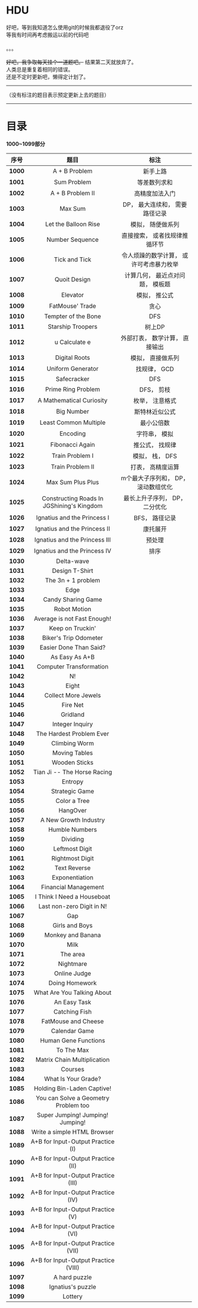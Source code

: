 # HDU
好吧，等到我知道怎么使用git的时候我都退役了orz<br>
等我有时间再考虑搬运以前的代码吧<br>
<br>
。。。<br>
<br>
~~好吧，我争取每天挂个一道题吧。~~ 结果第二天就放弃了。<br>
人类总是重复着相同的错误。<br>
还是不定时更新吧，懒得定计划了。<br>
<hr>
（没有标注的题目表示预定更新上去的题目）
<hr>

# 目录

<p><b>1000~1099部分</b></p>

| 序号 | 题目 | 标注 |
| :-: | :-: | :-: |
| <b>1000</b> | A + B Problem | 新手上路 |
| <b>1001</b> | Sum Problem | 等差数列求和 |
| <b>1002</b> | A + B Problem II | 高精度加法入门 |
| <b>1003</b> | Max Sum | DP， 最大连续和， 需要路径记录 |
| <b>1004</b> | Let the Balloon Rise | 模拟， 随便做系列 |
| <b>1005</b> | Number Sequence | 直接搜索， 或者找规律推循环节 |
| <b>1006</b> | Tick and Tick | 令人烦躁的数学计算， 或许可考虑暴力枚举 |
| <b>1007</b> | Quoit Design | 计算几何， 最近点对问题， 模板题 |
| <b>1008</b> | Elevator | 模拟， 推公式 |
| <b>1009</b> | FatMouse' Trade | 贪心 |
| <b>1010</b> | Tempter of the Bone | DFS |
| <b>1011</b>	| Starship Troopers | 树上DP |
| <b>1012</b>	| u Calculate e | 外部打表， 数学计算， 直接输出 |
| <b>1013</b>	| Digital Roots | 模拟， 直接做系列 |
| <b>1014</b> | Uniform Generator | 找规律， GCD |
| <b>1015</b>	| Safecracker | DFS |
| <b>1016</b>	| Prime Ring Problem | DFS， 剪枝 |
| <b>1017</b>	| A Mathematical Curiosity | 枚举， 注意格式 |
| <b>1018</b> | Big Number | 斯特林近似公式 |
| <b>1019</b> | Least Common Multiple | 最小公倍数 |
| <b>1020</b> | Encoding | 字符串， 模拟 |
| <b>1021</b> | Fibonacci Again | 推公式， 找规律 |
| <b>1022</b> | Train Problem I | 模拟， 栈， DFS |
| <b>1023</b> | Train Problem II | 打表， 高精度运算 |
| <b>1024</b> | Max Sum Plus Plus | m个最大子序列和， DP， 滚动数组优化 |
| <b>1025</b> | Constructing Roads In JGShining's Kingdom | 最长上升子序列， DP， 二分优化 |
| <b>1026</b> | Ignatius and the Princess I | BFS， 路径记录 |
| <b>1027</b> | Ignatius and the Princess II | 康托展开 |
| <b>1028</b> | Ignatius and the Princess III | 预处理 |
| <b>1029</b> | Ignatius and the Princess IV | 排序 |
| <b>1030</b> | Delta-wave |  |
| <b>1031</b> | Design T-Shirt |  |
| <b>1032</b> | The 3n + 1 problem |  |
| <b>1033</b> | Edge |  |
| <b>1034</b> | Candy Sharing Game |  |
| <b>1035</b> | Robot Motion |  |
| <b>1036</b> | Average is not Fast Enough! |  |
| <b>1037</b> | Keep on Truckin' |  |
| <b>1038</b> | Biker's Trip Odometer |  |
| <b>1039</b> | Easier Done Than Said? |  |
| <b>1040</b> | As Easy As A+B |  |
| <b>1041</b> | Computer Transformation |  |
| <b>1042</b> | N! |  |
| <b>1043</b> | Eight |  |
| <b>1044</b> | Collect More Jewels |  |
| <b>1045</b> | Fire Net |  |
| <b>1046</b> | Gridland |  |
| <b>1047</b> | Integer Inquiry |  |
| <b>1048</b> | The Hardest Problem Ever |  |
| <b>1049</b> | Climbing Worm |  |
| <b>1050</b> | Moving Tables |  |
| <b>1051</b> | Wooden Sticks |  |
| <b>1052</b> | Tian Ji -- The Horse Racing |  |
| <b>1053</b> | Entropy |  |
| <b>1054</b> | Strategic Game |  |
| <b>1055</b> | Color a Tree |  |
| <b>1056</b> | HangOver |  |
| <b>1057</b> | A New Growth Industry |  |
| <b>1058</b> | Humble Numbers |  |
| <b>1059</b> | Dividing |  |
| <b>1060</b> | Leftmost Digit |  |
| <b>1061</b> | Rightmost Digit |  |
| <b>1062</b> | Text Reverse |  |
| <b>1063</b> | Exponentiation |  |
| <b>1064</b> | Financial Management |  |
| <b>1065</b> | I Think I Need a Houseboat |  |
| <b>1066</b> | Last non-zero Digit in N! |  |
| <b>1067</b> | Gap |  |
| <b>1068</b> | Girls and Boys |  |
| <b>1069</b> | Monkey and Banana |  |
| <b>1070</b> | Milk |  |
| <b>1071</b> | The area |  |
| <b>1072</b> | Nightmare |  |
| <b>1073</b> | Online Judge |  |
| <b>1074</b> | Doing Homework |  |
| <b>1075</b> | What Are You Talking About |  |
| <b>1076</b> | An Easy Task |  |
| <b>1077</b> | Catching Fish |  |
| <b>1078</b> | FatMouse and Cheese |  |
| <b>1079</b> | Calendar Game |  |
| <b>1080</b> | Human Gene Functions |  |
| <b>1081</b> | To The Max |  |
| <b>1082</b> | Matrix Chain Multiplication |  |
| <b>1083</b> | Courses |  |
| <b>1084</b> | What Is Your Grade? |  |
| <b>1085</b> | Holding Bin-Laden Captive! |  |
| <b>1086</b> | You can Solve a Geometry Problem too |  |
| <b>1087</b> | Super Jumping! Jumping! Jumping! |  |
| <b>1088</b> | Write a simple HTML Browser |  |
| <b>1089</b> | A+B for Input-Output Practice (I) |  |
| <b>1090</b> | A+B for Input-Output Practice (II) |  |
| <b>1091</b> | A+B for Input-Output Practice (III) |  |
| <b>1092</b> | A+B for Input-Output Practice (IV) |  |
| <b>1093</b> | A+B for Input-Output Practice (V) |  |
| <b>1094</b> | A+B for Input-Output Practice (VI) |  |
| <b>1095</b> | A+B for Input-Output Practice (VII) |  |
| <b>1096</b> | A+B for Input-Output Practice (VIII) |  |
| <b>1097</b> | A hard puzzle |  |
| <b>1098</b> | Ignatius's puzzle |  |
| <b>1099</b> | Lottery |  |

